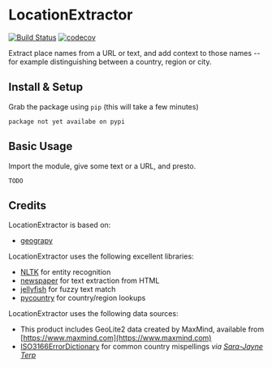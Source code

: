 LocationExtractor
========
[![Build Status](https://travis-ci.com/MMatlacz/LocationExtractor.svg?token=nK1H37yHzQmBRmsEpSZq&branch=master)](https://travis-ci.com/MMatlacz/LocationExtractor)
[![codecov](https://codecov.io/gh/MMatlacz/LocationExtractor/branch/master/graph/badge.svg)](https://codecov.io/gh/MMatlacz/LocationExtractor)

Extract place names from a URL or text, and add context to those names -- for 
example distinguishing between a country, region or city. 

## Install & Setup

Grab the package using `pip` (this will take a few minutes)

    package not yet availabe on pypi

## Basic Usage

Import the module, give some text or a URL, and presto.

    TODO

## Credits

LocationExtractor is based on:

* [geograpy](https://github.com/ushahidi/geograpy)

LocationExtractor uses the following excellent libraries:

* [NLTK](http://www.nltk.org/) for entity recognition
* [newspaper](https://github.com/codelucas/newspaper) for text extraction from HTML
* [jellyfish](https://github.com/sunlightlabs/jellyfish) for fuzzy text match
* [pycountry](https://pypi.python.org/pypi/pycountry) for country/region lookups

LocationExtractor uses the following data sources:
* This product includes GeoLite2 data created by MaxMind, available from [https://www.maxmind.com](https://www.maxmind.com)
* [ISO3166ErrorDictionary](https://github.com/bodacea/countryname/blob/master/countryname/databases/ISO3166ErrorDictionary.csv) for common country mispellings _via [Sara-Jayne Terp](https://github.com/bodacea)_
